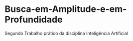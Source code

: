 # Busca-em-Amplitude-e-em-Profundidade
Segundo Trabalho prático da disciplina Inteligência Artificial
